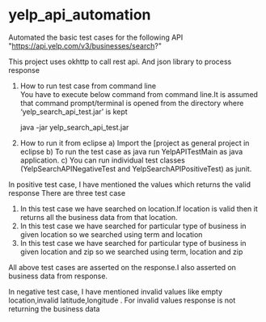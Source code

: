 # yelp_api_automation

Automated the basic test cases for the following API
"https://api.yelp.com/v3/businesses/search?"

This project uses okhttp to call rest api. And json library to process response

1.	How to run test case from command line	
You have to execute below command from command line.It is assumed that command prompt/terminal is opened from the directory where ‘yelp_search_api_test.jar’ is kept

	java -jar yelp_search_api_test.jar

2.	How to run it from eclipse
a)	Import the [project as general project in eclipse
b)	To run the test case as java run YelpAPITestMain as java application.
c)	You can run individual test classes (YelpSearchAPINegativeTest and YelpSearchAPIPositiveTest) as junit.

In positive test case, I have mentioned the values which returns the valid response
There are three test case
1)	In this test case we have searched on location.If location is valid then it returns all the business data from that location.
2)	In this test case we have searched for particular type of business in given location so we searched using term and location
3)	In this test case we have searched for particular type of business in given location and zip so we searched using term, location and zip

All above test cases are asserted on the response.I also asserted on business data from response.

In negative test case, I have mentioned invalid values like empty location,invalid latitude,longitude . For invalid values response is not returning the business data

